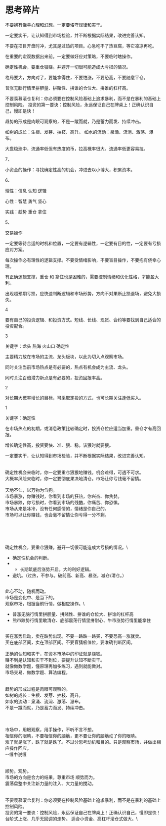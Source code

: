 # 思考碎片

不要抱有侥幸心理和幻想，一定要恪守规律和实干。

一定要实干，让认知得到市场检验，并不断根据实际结果，改进完善认知。



不要在项目开盘时冲，尤其是过热的项目。心急吃不了热豆腐，等它凉凉再吃。

在重要的宏观数据出来前，一定要做好应对策略，不要临时瞎操作。



确定性机会，要重仓狠赚。并避开一切很可能造成大亏损的情况。

格局要大，方向对了，要能拿得住，不要怕涨，不要恐高，不要随意平仓。

普涨无脑行情里拼胆量、拼赌性、拼谁的仓位大、拼谁的杠杆高。

不要羡慕滚仓复利：你必须要在控制风险基础上追求暴利，而不是在暴利的基础上控制风险。 投资的第一要诀：控制风险，永远保证自己在牌桌上！正确认识自己，慢即是快！



趋势的形成是肉眼可观察的，不是一蹴而就，乃是蓄力而发、持续冲击。

如树的成长：生根、发芽、抽枝、高升。 如水的流动：泉涌、流淌、激荡、瀑布。



大盘稳涨中，流通率低但有热度的币，拉高概率很大。流通率低更容易拉。



7、

小资金的操作：寻找确定性高的机会，冲进去以小博大，积累资本。

6、

理性：信息 认知 逻辑

心性：智慧 勇气 坚心

实践：趁势 重仓 拿住

5、

交易操作

一定要等待合适的时机和位置，一定要有逻辑性，一定要有目的性，一定要有亏损应对方案。

每次操作必有理性的逻辑支撑。不要受情绪影响，不要盲目操作，不要抱有侥幸心理。

有正确逻辑支撑，重仓 和 拿住也是困难的，需要控制情绪和优化性格，才能盈大利。

出现超预期亏损，应快速判断逻辑和市场形势，方向不对果断止损退场，避免大损失。

4

要有自己的投资逻辑、和投资方式。短线、长线、现货、合约等要找到自己适合的投资配合。

3

关键字：龙头 热海 火山口 确定性

主要精力放在市场的主流、龙头板块，以此为切入点观察市场。

同时关注当前市场热点是有必要的，热点有机会成为主流、龙头。

同时关注百倍潜力新点是有必要的，投资回报率高。

2

对长期大概率增长的目标，可采取定投的方式，也可长期关注逢低买入。

1

关键字：确定性

在市场热点的初期，或消息政策比较确定时，投资仓位应适当加重。重仓才有高回报。

增长确定性高，投资要快、准、狠、稳。该狠时就要狠。



一定要实干，让认知得到市场检验，并不断根据实际结果，改进完善认知。\
\
\
确定性机会来临时，你一定要重仓狠狠地赚钱。机会难得，可遇不可求。\
大概率风险来临时，你一定要彻底果决地清仓。市场让你亏钱毫不留情。\
\
天地不仁，以万物为刍狗。\
市场暴涨，你赚钱时，你看到市场的狂热，你兴奋、你贪婪。\
市场暴跌，你亏损时，你看到市场的残酷，你痛苦、你恐惧。\
市场从来是冰冷，没有任何感情的，情绪是你自己的。\
市场可以让你赚钱，也会毫不留情让你亏得一分不剩。\
\
\
\
\
\
确定性机会，要重仓狠赚。避开一切很可能造成大亏损的情况。\


* 确定性机会的判断。
*
  * 长期筑底后涨势开启。大的利好逻辑。
* 避坑。（过热，不参与。破前高、新高、暴涨，减仓/清仓。）

\
此心不动，随机而动。\
市场是变化中、是当下的。\
观察市场，根据当前行情，做相应操作。\


* 普涨无脑行情里拼胆量、拼赌性、拼谁的仓位大、拼谁的杠杆高
* 熊市跌势行情里敢清仓、底部震荡行情里拼耐心、牛市涨势行情里能拿住

\
买在涨势启动，卖在跌势出现。不要一路跌一路买，不要恐高一涨就卖。\
买在底部区间，卖在顶部区间。不要盲猜极值位，要准确判断区间。\
\
正确的认知和实干，在资本市场中的印证就是赚钱。\
赚不到是认知和实干不到位，要提升认知不断实干。\
就像做数学题，懂原理再加多练习，遇到就能做对。\
市场交易、做数学题、算法编程。\
\
\
趋势的形成过程是肉眼可观察的。\
如树的成长：生根、发芽、抽枝、高升。\
如水的流动：泉涌、流淌、激荡、瀑布。\
不是一蹴而就，乃是蓄力而发、持续冲击。\
\
\
\
市场中，用眼观察，用手操作，不听不言不想。\
相信你的眼睛，不要相信你的脑筋，更不要让你的脑筋动了你的眼睛。\
涨了就是涨了，跌了就是跌了。不过分思考动机和目的。只是观察市场，并做出相应操作回应。\
\--缠中说缠\
\
\
顺势。观势。 \
市场的方向是合力的结果。尊重市场 顺势而为。 \
震荡盘整中关注新力量的注入、大力量的搅动。\
\
\
不要羡慕滚仓复利：你必须要在控制风险基础上追求暴利，而不是在暴利的基础上控制风险。 \
投资的第一要诀：控制风险，永远保证自己在牌桌上！正确认识自己，慢即是快！\
台阶式上涨、几乎无回调的走势。 适合小资金、高杠杆滚仓式做大。\


